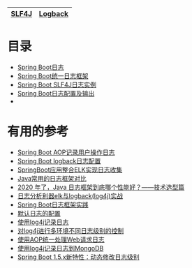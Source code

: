 [SLF4J](https://github.com/stevenli91748/JAVA-Architecture/blob/master/JAVA%20Framework/SpringBoot/%E6%97%A5%E5%BF%97%E7%AE%A1%E7%90%86/SLF4J.md)|[ Logback ](https://github.com/stevenli91748/JAVA-Architecture/blob/master/JAVA%20Framework/SpringBoot/%E6%97%A5%E5%BF%97%E7%AE%A1%E7%90%86/Logback.md)|
---|---|


# 目录
* [Spring Boot日志](https://www.yiibai.com/spring-boot/spring_boot_logging.html)
* [Spring Boot统一日志框架](http://c.biancheng.net/spring_boot/slf4j-logback.html)
* [Spring Boot SLF4J日志实例](https://www.yiibai.com/spring-boot/slf4j-logging-example.html)
* [Spring Boot日志配置及输出](http://c.biancheng.net/spring_boot/log-config.html)
* 
# 有用的参考
* [Spring Boot AOP记录用户操作日志](https://mrbird.cc/Spring-Boot-AOP%20log.html)
* [Spring Boot logback日志配置](https://mrbird.cc/Spring-Boot-logback.html)
* [SpringBoot应用整合ELK实现日志收集](https://www.jianshu.com/p/6f1a0487acf8)
* [Java常用的日志框架对比](https://www.jianshu.com/p/bbbdcb30bba8)
* [2020 年了，Java 日志框架到底哪个性能好？——技术选型篇](https://segmentfault.com/a/1190000021589244)
* [日志分析利器elk与logback(log4j)实战](https://blog.csdn.net/puhaiyang/article/details/69664891)
* [Spring Boot日志框架实践](http://www.codesheep.cn/2018/03/29/Boot%E6%97%A5%E5%BF%97%E6%A1%86%E6%9E%B6%E5%AE%9E%E8%B7%B5/)
* [默认日志的配置](http://blog.didispace.com/springbootlog/)
* [使用log4j记录日志](http://blog.didispace.com/springbootlog4j/)
* [对log4j进行多环境不同日志级别的控制](http://blog.didispace.com/springbootlog4jmuilt/)
* [使用AOP统一处理Web请求日志](http://blog.didispace.com/springbootaoplog/)
* [使用log4j记录日志到MongoDB](http://blog.didispace.com/springbootlog4jmongodb/)
* [Spring Boot 1.5.x新特性：动态修改日志级别](http://blog.didispace.com/spring-boot-1-5-x-feature-1/)
